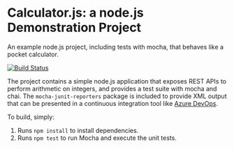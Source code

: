 Calculator.js: a node.js Demonstration Project
==============================================
An example node.js project, including tests with mocha, that behaves like
a pocket calculator.

[![Build Status](https://dev.azure.com/CIOSolutions89/Integrating%20External%20Source%20Control%20with%20Azure%20Pipelines/_apis/build/status/drrianoa.calculator?branchName=master)](https://dev.azure.com/CIOSolutions89/Integrating%20External%20Source%20Control%20with%20Azure%20Pipelines/_build/latest?definitionId=7&branchName=master)


The project contains a simple node.js application that exposes REST APIs
to perform arithmetic on integers, and provides a test suite with mocha
and chai.  The `mocha-junit-reporters` package is included to provide XML
output that can be presented in a continuous integration tool like
[Azure DevOps](https://azure.com/devops).

To build, simply:

1. Runs `npm install` to install dependencies.
2. Runs `npm test` to run Mocha and execute the unit tests.

